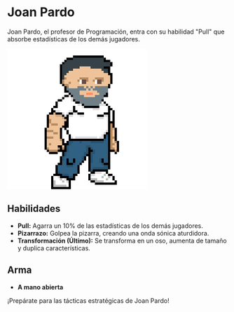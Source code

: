 # Joan Pardo

Joan Pardo, el profesor de Programación, entra con su habilidad "Pull" que absorbe estadísticas de los demás jugadores.

![Joan Pardo](./Projecte-GameDesign/x400/Personatges/Joan-400.png)

## Habilidades

- **Pull:** Agarra un 10% de las estadísticas de los demás jugadores.
- **Pizarrazo:** Golpea la pizarra, creando una onda sónica aturdidora.
- **Transformación (Último):** Se transforma en un oso, aumenta de tamaño y duplica características.

## Arma

- **A mano abierta**

¡Prepárate para las tácticas estratégicas de Joan Pardo!
